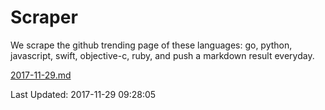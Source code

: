 # Scraper

We scrape the github trending page of these languages: go, python, javascript, swift, objective-c, ruby, and push a markdown result everyday.

[2017-11-29.md](https://github.com/henson/Scraper/blob/master/2017-11-29.md)

Last Updated: 2017-11-29 09:28:05